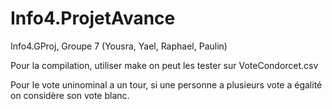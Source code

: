# Info4.ProjetAvance
Info4.GProj, Groupe 7 (Yousra, Yael, Raphael, Paulin)

Pour la compilation, utiliser make
on peut les tester sur VoteCondorcet.csv

Pour le vote uninominal a un tour, si une personne a plusieurs vote a égalité on considère son vote blanc.